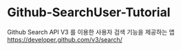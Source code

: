 # Github-SearchUser-Tutorial
Github Search API V3 를 이용한 사용자 검색 기능을 제공하는 앱
https://developer.github.com/v3/search/
